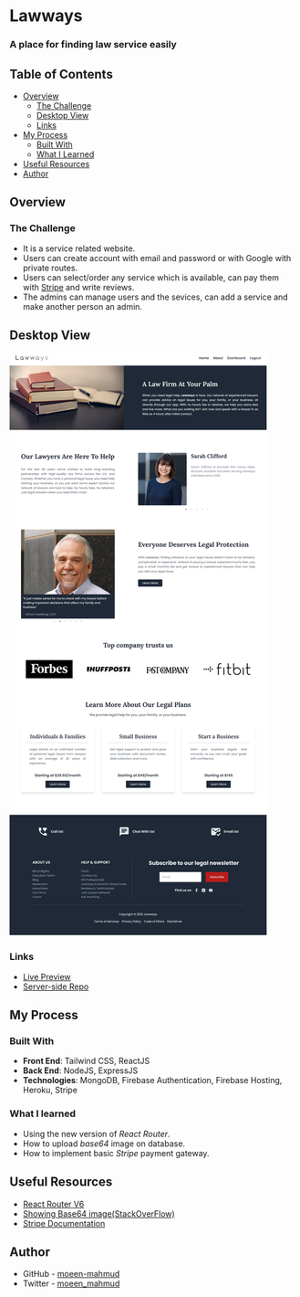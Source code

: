 # Lawways

### A place for finding law service easily

## Table of Contents

- [Overview](#overview)
  - [The Challenge](#the-challenge)
  - [Desktop View](#desktop-view)
  - [Links](#links)
- [My Process](#my-process)
  - [Built With](#built-with)
  - [What I Learned](#what-i-learned)
- [Useful Resources](#useful-resources)
- [Author](#author)

## Overview

### The Challenge

- It is a service related website.
- Users can create account with email and password or with Google with private routes.
- Users can select/order any service which is available, can pay them with [Stripe](https://stripe.com/) and write reviews.
- The admins can manage users and the sevices, can add a service and make another person an admin.

## Desktop View

![Desktop View](./screenshot/lawways-ss.png)

### Links

- [Live Preview](https://lawways-moeen.web.app/)
- [Server-side Repo](https://github.com/moeen-mahmud/Lawways-server)

## My Process

### Built With

- **Front End**: Tailwind CSS, ReactJS
- **Back End**: NodeJS, ExpressJS
- **Technologies**: MongoDB, Firebase Authentication, Firebase Hosting, Heroku, Stripe

### What I learned

- Using the new version of _React Router_.
- How to upload _base64_ image on database.
- How to implement basic _Stripe_ payment gateway.

## Useful Resources

- [React Router V6](https://reactrouter.com/docs/en/v6)
- [Showing Base64 image(StackOverFlow)](https://stackoverflow.com/questions/56769076/how-to-show-base64-image-in-react)
- [Stripe Documentation](https://stripe.com/docs/stripe-js/react)

## Author

- GitHub - [moeen-mahmud](https://github.com/moeen-mahmud)
- Twitter - [moeen_mahmud](https://twitter.com/moeen_mahmud)
